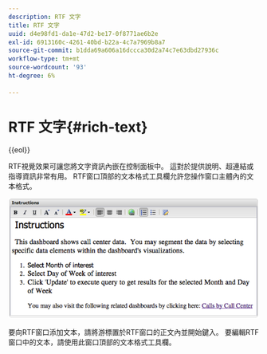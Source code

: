 ```yaml
---
description: RTF 文字
title: RTF 文字
uuid: d4e98fd1-da1e-47d2-be17-0f8771ae6b2e
exl-id: 6913160c-4261-40bd-b22a-4c7a7969b8a7
source-git-commit: b1dda69a606a16dccca30d2a74c7e63dbd27936c
workflow-type: tm+mt
source-wordcount: '93'
ht-degree: 6%

---
```


# RTF 文字{#rich-text}

{{eol}}

RTF視覺效果可讓您將文字資訊內嵌在控制面板中。 這對於提供說明、超連結或指導資訊非常有用。 RTF窗口頂部的文本格式工具欄允許您操作窗口主體內的文本格式。

![](assets/rich_text.png)

要向RTF窗口添加文本，請將游標置於RTF窗口的正文內並開始鍵入。 要編輯RTF窗口中的文本，請使用此窗口頂部的文本格式工具欄。
